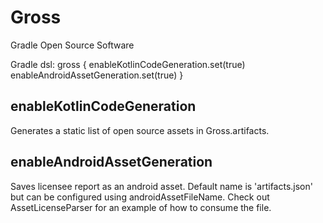 # Gross

Gradle Open Source Software

Gradle dsl:
gross {
    enableKotlinCodeGeneration.set(true)
    enableAndroidAssetGeneration.set(true)
}

## enableKotlinCodeGeneration
Generates a static list of open source assets in Gross.artifacts. 

## enableAndroidAssetGeneration
Saves licensee report as an android asset. Default name is 'artifacts.json' but can be configured 
using androidAssetFileName. Check out AssetLicenseParser for an example of how to consume the file.

